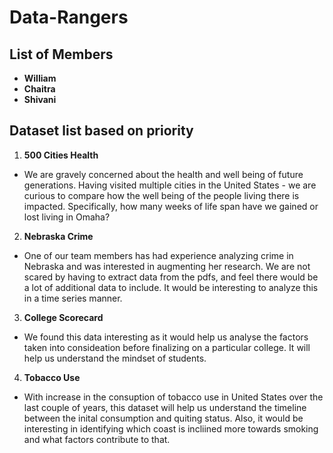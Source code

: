 # Data-Rangers

## List of Members

* **William**
* **Chaitra**
* **Shivani**

## Dataset list based on priority

1. **500 Cities Health**

  * We are gravely concerned about the health and well being of future generations.  Having visited multiple cities in the United States - we are curious to compare how the well being of the people living there is impacted.  Specifically, how many weeks of life span have we gained or lost living in Omaha?

2. **Nebraska Crime**

 * One of our team members has had experience analyzing crime in Nebraska and was interested in augmenting her research.  We are not scared by having to extract data from the pdfs, and feel there would be a lot of additional data to include.  It would be interesting to analyze this in a time series manner.  
 
3. **College Scorecard**

* We found this data interesting as it would help us analyse the factors taken into consideation before finalizing on a particular college. It will help us understand the mindset of students.

4. **Tobacco Use**

* With increase in the consuption of tobacco use in United States over the last couple of years, this dataset will help us understand the timeline between the inital consumption and quiting status. Also, it would be interesting in identifying which coast is incliined more towards smoking and what factors contribute to that.
